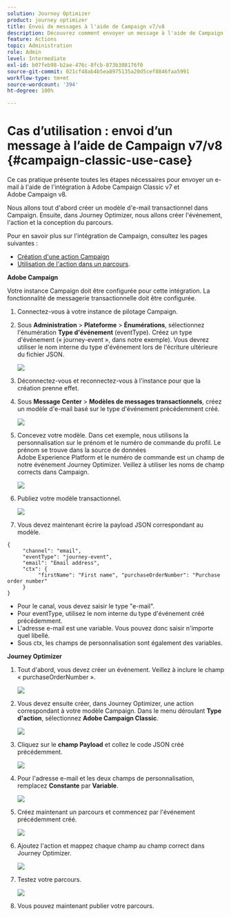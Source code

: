 ```yaml
---
solution: Journey Optimizer
product: journey optimizer
title: Envoi de messages à l'aide de Campaign v7/v8
description: Découvrez comment envoyer un message à l'aide de Campaign v7/v8
feature: Actions
topic: Administration
role: Admin
level: Intermediate
exl-id: b07feb98-b2ae-476c-8fcb-873b308176f0
source-git-commit: 021cf48ab4b5ea8975135a20d5cef8846faa5991
workflow-type: tm+mt
source-wordcount: '394'
ht-degree: 100%

---
```


# Cas d’utilisation : envoi d’un message à l’aide de Campaign v7/v8 {#campaign-classic-use-case}

Ce cas pratique présente toutes les étapes nécessaires pour envoyer un e-mail à l&#39;aide de l&#39;intégration à Adobe Campaign Classic v7 et Adobe Campaign v8.

Nous allons tout d&#39;abord créer un modèle d&#39;e-mail transactionnel dans Campaign. Ensuite, dans Journey Optimizer, nous allons créer l&#39;événement, l&#39;action et la conception du parcours.

Pour en savoir plus sur l&#39;intégration de Campaign, consultez les pages suivantes :

* [Création d&#39;une action Campaign](../action/acc-action.md)
* [Utilisation de l&#39;action dans un parcours](../building-journeys/using-adobe-campaign-classic.md).

**Adobe Campaign**

Votre instance Campaign doit être configurée pour cette intégration. La fonctionnalité de messagerie transactionnelle doit être configurée.

1. Connectez-vous à votre instance de pilotage Campaign.

1. Sous **Administration** > **Plateforme** > **Énumérations**, sélectionnez l&#39;énumération **Type d&#39;événement** (eventType). Créez un type d&#39;événement (« journey-event », dans notre exemple). Vous devrez utiliser le nom interne du type d&#39;événement lors de l&#39;écriture ultérieure du fichier JSON.

   ![](assets/accintegration-uc-1.png)

1. Déconnectez-vous et reconnectez-vous à l&#39;instance pour que la création prenne effet.

1. Sous **Message Center** > **Modèles de messages transactionnels**, créez un modèle d&#39;e-mail basé sur le type d&#39;événement précédemment créé.

   ![](assets/accintegration-uc-2.png)

1. Concevez votre modèle. Dans cet exemple, nous utilisons la personnalisation sur le prénom et le numéro de commande du profil. Le prénom se trouve dans la source de données Adobe Experience Platform et le numéro de commande est un champ de notre événement Journey Optimizer. Veillez à utiliser les noms de champ corrects dans Campaign.

   ![](assets/accintegration-uc-3.png)

1. Publiez votre modèle transactionnel.

   ![](assets/accintegration-uc-4.png)

1. Vous devez maintenant écrire la payload JSON correspondant au modèle.

```
{
     "channel": "email",
     "eventType": "journey-event",
     "email": "Email address",
     "ctx": {
          "firstName": "First name", "purchaseOrderNumber": "Purchase order number"
     }
}
```

* Pour le canal, vous devez saisir le type &quot;e-mail&quot;.
* Pour eventType, utilisez le nom interne du type d&#39;événement créé précédemment.
* L&#39;adresse e-mail est une variable. Vous pouvez donc saisir n&#39;importe quel libellé.
* Sous ctx, les champs de personnalisation sont également des variables.

**Journey Optimizer**

1. Tout d&#39;abord, vous devez créer un événement. Veillez à inclure le champ « purchaseOrderNumber ».

   ![](assets/accintegration-uc-5.png)

1. Vous devez ensuite créer, dans Journey Optimizer, une action correspondant à votre modèle Campaign. Dans le menu déroulant **Type d&#39;action**, sélectionnez **Adobe Campaign Classic**.

   ![](assets/accintegration-uc-6.png)

1. Cliquez sur le **champ Payload** et collez le code JSON créé précédemment.

   ![](assets/accintegration-uc-7.png)

1. Pour l&#39;adresse e-mail et les deux champs de personnalisation, remplacez **Constante** par **Variable**.

   ![](assets/accintegration-uc-8.png)

1. Créez maintenant un parcours et commencez par l&#39;événement précédemment créé.

   ![](assets/accintegration-uc-9.png)

1. Ajoutez l&#39;action et mappez chaque champ au champ correct dans Journey Optimizer.

   ![](assets/accintegration-uc-10.png)

1. Testez votre parcours.

   ![](assets/accintegration-uc-11.png)

1. Vous pouvez maintenant publier votre parcours.
